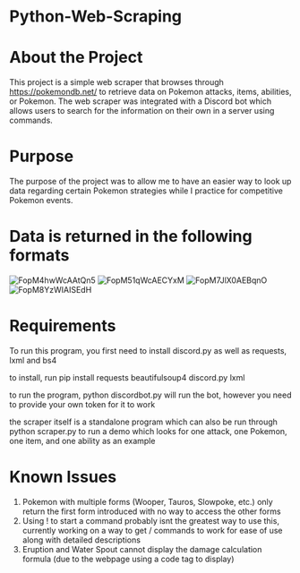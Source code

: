 # Python-Web-Scraping

# About the Project
This project is a simple web scraper that browses through https://pokemondb.net/ to retrieve data on Pokemon attacks, items, abilities, or Pokemon. The web scraper was integrated with a Discord bot which allows users to search for the information on their own in a server using commands.

# Purpose
The purpose of the project was to allow me to have an easier way to look up data regarding certain Pokemon strategies while I practice for competitive Pokemon events.

# Data is returned in the following formats


![FopM4hwWcAAtQn5](https://user-images.githubusercontent.com/115382866/218520550-90e8a3df-8457-417b-9f0d-3c5ad4eb5dea.png)
![FopM51qWcAECYxM](https://user-images.githubusercontent.com/115382866/218520592-83e63a7d-3378-4132-a709-9d15dbbb2cef.png)
![FopM7JlX0AEBqnO](https://user-images.githubusercontent.com/115382866/218520604-5b62e7aa-89c8-445b-b6da-bc000bf04548.png)
![FopM8YzWIAISEdH](https://user-images.githubusercontent.com/115382866/218520610-f3d7de7c-62ef-4105-b77a-406204042ae8.png)

# Requirements
To run this program, you first need to install discord.py as well as requests, lxml and bs4

to install, run pip install requests beautifulsoup4 discord.py lxml

to run the program, python discordbot.py will run the bot, however you need to provide your own token for it to work

the scraper itself is a standalone program which can also be run through python scraper.py to run a demo which looks for one attack, one Pokemon, one item, and one ability as an example

# Known Issues
1. Pokemon with multiple forms (Wooper, Tauros, Slowpoke, etc.) only return the first form introduced with no way to access the other forms
2. Using ! to start a command probably isnt the greatest way to use this, currently working on a way to get / commands to work for ease of use along with detailed descriptions
3. Eruption and Water Spout cannot display the damage calculation formula (due to the webpage using a code tag to display)

